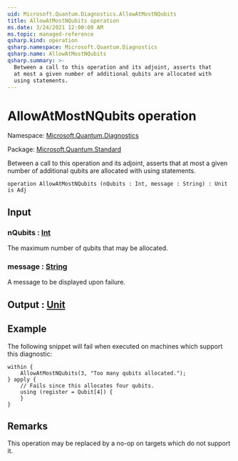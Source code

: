 ```yaml
---
uid: Microsoft.Quantum.Diagnostics.AllowAtMostNQubits
title: AllowAtMostNQubits operation
ms.date: 3/24/2021 12:00:00 AM
ms.topic: managed-reference
qsharp.kind: operation
qsharp.namespace: Microsoft.Quantum.Diagnostics
qsharp.name: AllowAtMostNQubits
qsharp.summary: >-
  Between a call to this operation and its adjoint, asserts that
  at most a given number of additional qubits are allocated with
  using statements.
---
```


# AllowAtMostNQubits operation

Namespace: [Microsoft.Quantum.Diagnostics](xref:Microsoft.Quantum.Diagnostics)

Package: [Microsoft.Quantum.Standard](https://nuget.org/packages/Microsoft.Quantum.Standard)


Between a call to this operation and its adjoint, asserts thatat most a given number of additional qubits are allocated withusing statements.

```qsharp
operation AllowAtMostNQubits (nQubits : Int, message : String) : Unit is Adj
```


## Input

### nQubits : [Int](xref:microsoft.quantum.lang-ref.int)

The maximum number of qubits that may be allocated.


### message : [String](xref:microsoft.quantum.lang-ref.string)

A message to be displayed upon failure.



## Output : [Unit](xref:microsoft.quantum.lang-ref.unit)



## Example

The following snippet will fail when executed on machines whichsupport this diagnostic:```qsharpwithin {    AllowAtMostNQubits(3, "Too many qubits allocated.");} apply {    // Fails since this allocates four qubits.    using (register = Qubit[4]) {    }}```

## Remarks

This operation may be replaced by a no-op on targets which do notsupport it.